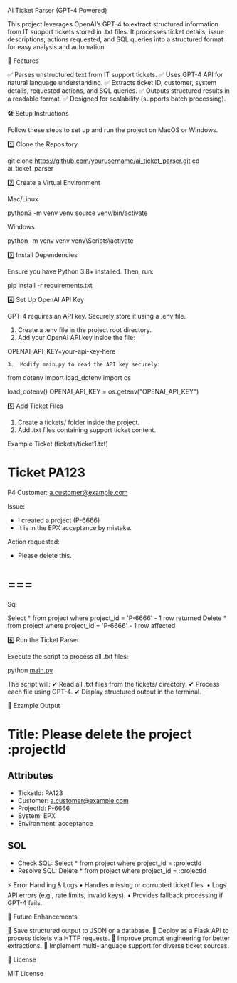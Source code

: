 AI Ticket Parser (GPT-4 Powered)

This project leverages OpenAI’s GPT-4 to extract structured information from IT support tickets stored in .txt files.
It processes ticket details, issue descriptions, actions requested, and SQL queries into a structured format for easy analysis and automation.

🚀 Features

✅ Parses unstructured text from IT support tickets.
✅ Uses GPT-4 API for natural language understanding.
✅ Extracts ticket ID, customer, system details, requested actions, and SQL queries.
✅ Outputs structured results in a readable format.
✅ Designed for scalability (supports batch processing).

🛠️ Setup Instructions

Follow these steps to set up and run the project on MacOS or Windows.

1️⃣ Clone the Repository

git clone https://github.com/yourusername/ai_ticket_parser.git
cd ai_ticket_parser

2️⃣ Create a Virtual Environment

Mac/Linux

python3 -m venv venv
source venv/bin/activate

Windows

python -m venv venv
venv\Scripts\activate

3️⃣ Install Dependencies

Ensure you have Python 3.8+ installed. Then, run:

pip install -r requirements.txt

4️⃣ Set Up OpenAI API Key

GPT-4 requires an API key. Securely store it using a .env file.
1.	Create a .env file in the project root directory.
2.	Add your OpenAI API key inside the file:

OPENAI_API_KEY=your-api-key-here

```
3.	Modify main.py to read the API key securely:

```

from dotenv import load_dotenv
import os

load_dotenv()
OPENAI_API_KEY = os.getenv("OPENAI_API_KEY")

5️⃣ Add Ticket Files
1.	Create a tickets/ folder inside the project.
2.	Add .txt files containing support ticket content.

Example Ticket (tickets/ticket1.txt)

# Ticket PA123

P4
Customer: [a.customer@example.com](mailto:a.customer@example.com)

Issue:

- I created a project (P-6666)
- It is in the EPX acceptance by mistake.

Action requested:

- Please delete this.

# ===
Sql

Select * from project where project_id = 'P-6666' - 1 row returned
Delete * from project where project_id = 'P-6666' - 1 row affected

6️⃣ Run the Ticket Parser

Execute the script to process all .txt files:

python [main.py](http://main.py/)

The script will:
✔ Read all .txt files from the tickets/ directory.
✔ Process each file using GPT-4.
✔ Display structured output in the terminal.

📌 Example Output

# Title: Please delete the project :projectId

## Attributes

- TicketId: PA123
- Customer: [a.customer@example.com](mailto:a.customer@example.com)
- ProjectId: P-6666
- System: EPX
- Environment: acceptance

## SQL

- Check SQL: Select * from project where project_id = :projectId
- Resolve SQL: Delete * from project where project_id = :projectId

⚡ Error Handling & Logs
•	Handles missing or corrupted ticket files.
•	Logs API errors (e.g., rate limits, invalid keys).
•	Provides fallback processing if GPT-4 fails.

🚀 Future Enhancements

🔹 Save structured output to JSON or a database.
🔹 Deploy as a Flask API to process tickets via HTTP requests.
🔹 Improve prompt engineering for better extractions.
🔹 Implement multi-language support for diverse ticket sources.

📜 License

MIT License
